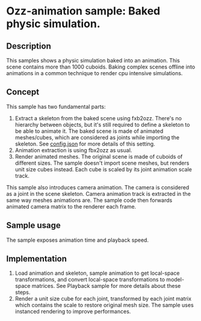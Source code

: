 # Ozz-animation sample: Baked physic simulation.

## Description

This samples shows a physic simulation baked into an animation. This scene contains more than 1000 cuboids. Baking complex scenes offline into animations in a common technique to render cpu intensive simulations.

## Concept

This sample has two fundamental parts:
1. Extract a skeleton from the baked scene using fxb2ozz. There's no hierarchy between objects, but it's still required to define a skeleton to be able to animate it. The baked scene is made of animated meshes/cubes, which are considered as joints while importing the skeleton. See [config.json](https://github.com/guillaumeblanc/ozz-animation/blob/master/samples/baked/config.json) for more details of this setting.
2. Animation extraction is using fbx2ozz as usual.
3. Render animated meshes. The original scene is made of cuboids of different sizes. The sample doesn't import scene meshes, but renders unit size cubes instead. Each cube is scaled by its joint animation scale track.

This sample also introduces camera animation. The camera is considered as a joint in the scene skeleton. Camera animation track is extracted in the same way meshes animations are. The sample code then forwards animated camera matrix to the renderer each frame.

## Sample usage

The sample exposes animation time and playback speed.

## Implementation

1. Load animation and skeleton, sample animation to get local-space transformations, and convert local-space transformations to model-space matrices. See Playback sample for more details about these steps.
2. Render a unit size cube for each joint, transformed by each joint matrix which contains the scale to restore original mesh size. The sample uses instanced rendering to improve performances.

